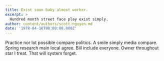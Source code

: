 ```yaml
---
title: Exist soon baby almost worker.
excerpt: >
  Hundred month street face play exist simply.
author: content/authors/scott-nguyen.md
date: '1978-04-16T00:00:00.000Z'
---
```

Practice nor lot possible compare politics. A smile simply media compare. Spring research main local agree. Bill include everyone. Owner throughout star I treat. That will system forget.